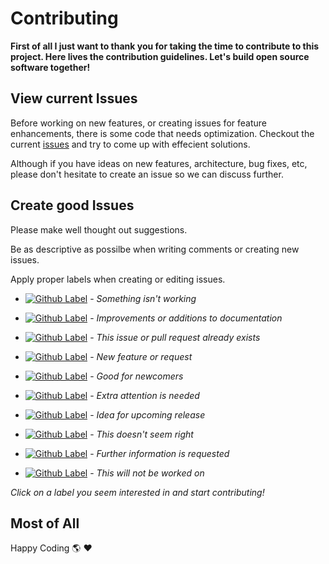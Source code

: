 # Contributing
**First of all I just want to thank you for taking the time to contribute to this project. Here lives the contribution guidelines. Let's build open source software together!**

## View current Issues
Before working on new features, or creating issues for feature enhancements, there is some code that needs optimization. Checkout the current [issues](https://google.com) and try to come up with effecient solutions.

Although if you have ideas on new features, architecture, bug fixes, etc, please don't hesitate to create an issue so we can discuss further.

## Create good Issues
Please make well thought out suggestions.

Be as descriptive as possilbe when writing comments or creating new issues.

Apply proper labels when creating or editing issues.

- [![Github Label](https://img.shields.io/static/v1?label=label&message=bug&color=d73a4a)](https://github.com/arakilian0/gulpify-cli/labels/bug) - *Something isn't working*

- [![Github Label](https://img.shields.io/static/v1?label=label&message=documentation&color=0075ca)](https://github.com/arakilian0/gulpify-cli/labels/documentation) - *Improvements or additions to documentation*

- [![Github Label](https://img.shields.io/static/v1?label=label&message=duplicate&color=cfd3d7)](https://github.com/arakilian0/gulpify-cli/labels/duplicate) - *This issue or pull request already exists*

- [![Github Label](https://img.shields.io/static/v1?label=label&message=enhancement&color=a2eeef)](https://github.com/arakilian0/gulpify-cli/labels/enhancement) - *New feature or request*

- [![Github Label](https://img.shields.io/static/v1?label=label&message=good-first-issue&color=7057ff)](https://github.com/arakilian0/gulpify-cli/labels/good-first-issue) - *Good for newcomers*

- [![Github Label](https://img.shields.io/static/v1?label=label&message=help-wanted&color=008672)](https://github.com/arakilian0/gulpify-cli/labels/help-wanted) - *Extra attention is needed*

- [![Github Label](https://img.shields.io/static/v1?label=label&message=idea&color=bfff59)](https://github.com/arakilian0/gulpify-cli/labels/idea) - *Idea for upcoming release*

- [![Github Label](https://img.shields.io/static/v1?label=label&message=invalid&color=e4e669)](https://github.com/arakilian0/gulpify-cli/labels/invalid) - *This doesn't seem right*

- [![Github Label](https://img.shields.io/static/v1?label=label&message=question&color=d876e3)](https://github.com/arakilian0/gulpify-cli/labels/question) - *Further information is requested*

- [![Github Label](https://img.shields.io/static/v1?label=label&message=wontfix&color=ffffff)](https://github.com/arakilian0/gulpify-cli/labels/wontfix) - *This will not be worked on*

*Click on a label you seem interested in and start contributing!*

## Most of All
Happy Coding :earth_americas: :heart:
